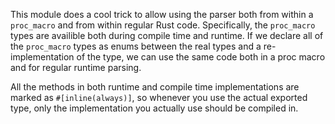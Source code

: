 
This module does a cool trick to allow using the parser both from within a
`proc_macro` and from within regular Rust code. Specifically, the `proc_macro`
types are availible both during compile time and runtime. If we declare all of
the `proc_macro` types as enums between the real types and a re-implementation
of the type, we can use the same code both in a proc macro and for regular
runtime parsing.

All the methods in both runtime and compile time implementations are marked as
`#[inline(always)]`, so whenever you use the actual exported type, only the
implementation you actually use should be compiled in.
